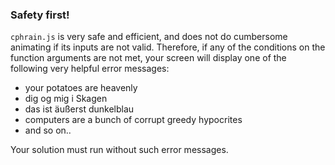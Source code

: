### Safety first!

`cphrain.js` is very safe and efficient, and does not do cumbersome animating if its inputs are not valid. Therefore, if any of the conditions on the function arguments are not met, your screen will display one of the following very helpful error messages:

* your potatoes are heavenly
* dig og mig i Skagen
* das ist äußerst dunkelblau
* computers are a bunch of corrupt greedy hypocrites
* and so on..

Your solution must run without such error messages.
